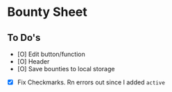 # Bounty Sheet

## To Do's

- [O] Edit button/function
- [O] Header
- [O] Save bounties to local storage
- [x] Fix Checkmarks. Rn errors out since I added `active`

